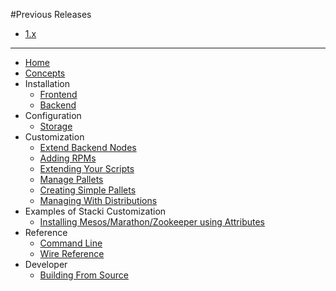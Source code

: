 #Previous Releases
* [1.x](Home-1.x)

***

* [Home](Home)
* [Concepts](Concepts)
* Installation
  * [Frontend](Frontend-Installation)
  * [Backend](Backend-Installation)
* Configuration
  * [Storage](Storage-Configuration)
* Customization
  * [Extend Backend Nodes](Extend-Backend-Nodes)
  * [Adding RPMs](Adding-RPMs)
  * [Extending Your Scripts](Extend-Your-Scripts)
  * [Manage Pallets](Manage-Pallets)
  * [Creating Simple Pallets](Creating-Simple-(Package-based)-Pallets)
  * [Managing With Distributions](Manage-Distributions) 
* Examples of Stacki Customization
  * [Installing Mesos/Marathon/Zookeeper using Attributes](Mesos-Marathon-Zookeeper)
* Reference
  * [Command Line](Command-Line-Reference) 
  * [Wire Reference](Wire-Reference)
* Developer
  * [Building From Source](Building-From-Source)

